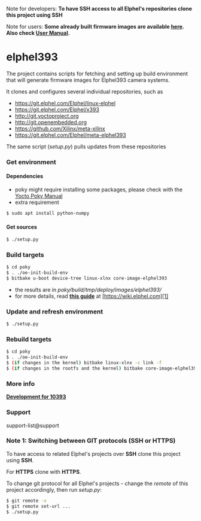 Note for developers: **To have SSH access to all Elphel's repositories clone this project using SSH**

Note for users: **Some already built firmware images are available [here](http://community.elphel.com/files/393/). Also check [User Manual](https://wiki.elphel.com/wiki/Tmp_manual).**

# elphel393
The project contains scripts for fetching and setting up build environment that will generate firmware images for Elphel393 camera systems.

It clones and configures several individual repositories, such as
* https://git.elphel.com/Elphel/linux-elphel
* https://git.elphel.com/Elphel/x393
* http://git.yoctoproject.org
* http://git.openembedded.org
* https://github.com/Xilinx/meta-xilinx
* https://git.elphel.com/Elphel/meta-elphel393

The same script (*setup.py*) pulls updates from these repositories

### Get environment
#### Dependencies
* poky might require installing some packages, please check with the [Yocto Poky Manual](http://www.yoctoproject.org/docs/2.0/mega-manual/mega-manual.html)
* extra requirement

```sh
$ sudo apt install python-numpy
```

#### Get sources
```sh
$ ./setup.py
```

### Build targets
```sh
$ cd poky
$ . ./oe-init-build-env
$ bitbake u-boot device-tree linux-xlnx core-image-elphel393
```

* the results are in *poky/build/tmp/deploy/images/elphel393/*
* for more details, read [**this guide**][1] at [https://wiki.elphel.com][1]

[1]: http://wiki.elphel.com/index.php?title=Poky_2.0_manual

### Update and refresh environment
```sh
$ ./setup.py
```
### Rebuild targets
```sh
$ cd poky
$ . ./oe-init-build-env
$ (if changes in the kernel) bitbake linux-xlnx -c link -f
$ (if changes in the rootfs and the kernel) bitbake core-image-elphel393
```

### More info

[**Development for 10393**](https://wiki.elphel.com/wiki/Development_for_10393)

### Support

support-list@support

### Note 1: Switching between GIT protocols (SSH or HTTPS)

To have access to related Elphel's projects over **SSH** clone this project using **SSH**.

For **HTTPS** clone with **HTTPS**.

To change git protocol for all Elphel's projects - change the *remote* of this project accordingly, then run *setup.py*:
```sh
$ git remote -v
$ git remote set-url ...
$ ./setup.py
```